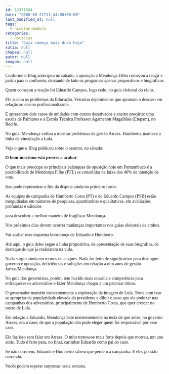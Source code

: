 ```yaml
---
id: 12371564
date: "2006-08-21T11:44:00+00:00"
last_modified_at: null
tags:
  - nicolas-maduro
categories:
  - noticias
title: "Guia começa mais duro hoje"
sutia: null
chapeu: null
autor: null
imagem: null
---
```

<p><P><FONT face=Verdana>Conforme o Blog antecipou no sábado, a oposição a Mendonça Filho começou a reagir e partiu para o confronto, deixando de lado os programas apenas propositivos e biográficos.</FONT></P></p>
<p><P><FONT face=Verdana>Quem começou a reação foi Eduardo Campos, logo cedo, no guia eleitoral do rádio.</FONT></P></p>
<p><P><FONT face=Verdana>Ele atacou os problemas da Educação. Veiculou depoimentos que apontam o descaso em relação ao ensino profissionalizante.</FONT></P></p>
<p><P><FONT face=Verdana>E apresentou dois casos de unidades com cursos desativados e ensino precário: uma escola de Palmares e a Escola Técnica Professor Agamenon Magalhães (Etepam), no Recife.</FONT></P></p>
<p><P><FONT face=Verdana>No guia, Mendonça voltou a mostrar problemas da gestão Arraes. Humberto, manteve a linha de vinculação a Lula.</FONT></P></p>
<p><P><FONT face=Verdana>Veja o que o Blog publicou sobre o assunto, no sábado:</FONT></P></p>
<p><P><FONT face=Verdana><STRONG>O bom-mocismo está prestes a acabar</STRONG></FONT></P></p>
<p><P><FONT face=Verdana>O que mais preocupa os principais palanques de oposição hoje em Pernambuco é a possibilidade de Mendonça Filho (PFL) se consolidar na faixa dos 40% de intenção de voto.</FONT></P></p>
<p><P><FONT face=Verdana>Isso pode representar o fim da disputa ainda no primeiro turno.</FONT></P></p>
<p><P><FONT face=Verdana>As equipes de campanha de Humberto Costa (PT) e de Eduardo Campos (PSB) estão mergulhadas em números de pesquisas, quantitativas e qualitativas, em avaliações profundas e cálculos</p>
<p> para descobrir a melhor maneira de fragilizar Mendonça.</FONT></P></p>
<p><P><FONT face=Verdana>Nos próximos dias devem ocorrer mudanças importantes nos guias eleitorais de ambos. </FONT></P></p>
<p><P><FONT face=Verdana>Vai acabar esse esquema bom-moço de Eduardo e Humberto.</FONT></P></p>
<p><P><FONT face=Verdana>Até aqui, o guia deles segue a linha propositiva, de apresentação de suas biografias, de destaque do que já realizaram na vida. </FONT></P></p>
<p><P><FONT face=Verdana>Nada surgiu ainda em termos de ataques. Nada foi feito de significativo para distinguir governo e oposição, deficiências e soluções em relação a oito anos de gestão Jarbas/Mendonça.</FONT></P></p>
<p><P><FONT face=Verdana>No guia dos governistas, porém, tem havido mais ousadia e competência para enfraquecer os adversários e fazer Mendonça chegar a um patamar ótimo.</FONT></P></p>
<p><P><FONT face=Verdana>O governador mantém insistentemente a exploração da imagem de Lula. Tenta com isso se apropriar da popularidade elevada do presidente e diluir o peso que ele pode ter nas campanhas dos adversários, principalmente de Humberto Costa, que quer crescer no rastro de Lula.</FONT></P></p>
<p><P><FONT face=Verdana>Em relação a Eduardo, Mendonça bate insistentemente na tecla de que antes, no governo Arraes, era o caos; de que a população não pode eleger quem foi responsável por esse caos.</FONT></P></p>
<p><P><FONT face=Verdana>Ele faz isso sem falar em Arraes. O mito tornou-se mais forte depois que morreu, um ano atrás. Tudo é feito para, no final, carimbar Eduardo como pai do caos.</FONT></P></p>
<p><P><FONT face=Verdana>Se não correrem, Eduardo e Humberto sabem que perdem a campanha. E eles já estão correndo.</FONT></P></p>
<p><P><FONT face=Verdana>Vocês podem esperar surpresas nesta semana.</FONT></P> </p>
